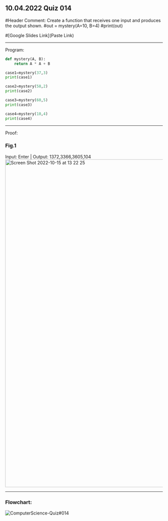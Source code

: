 ## 10.04.2022 Quiz 014

#Header Comment: Create a function that receives one input and produces the output shown.
#out = mystery(A=10, B=4)
#print(out)

#[Google Slides Link](Paste Link)


------------------------------------------------------------------------

Program:
```.py
def mystery(A, B):
    return A * A + B

case1=mystery(37,3)
print(case1)

case2=mystery(58,2)
print(case2)

case3=mystery(60,5)
print(case3)

case4=mystery(10,4)
print(case4)
```

------------------------------------------------------------------------

Proof:
### Fig.1
Input: Enter | Output: 1372,3366,3605,104
<img width="1046" alt="Screen Shot 2022-10-15 at 13 22 25" src="https://user-images.githubusercontent.com/112055140/195968482-0199d15c-463d-4324-8948-24e7426268aa.png">


------------------------------------------------------------------------

### Flowchart:
![ComputerScience-Quiz#014](https://user-images.githubusercontent.com/112055140/195968471-a864fb79-bb76-4670-a955-70ee4b23d3b9.jpg)
